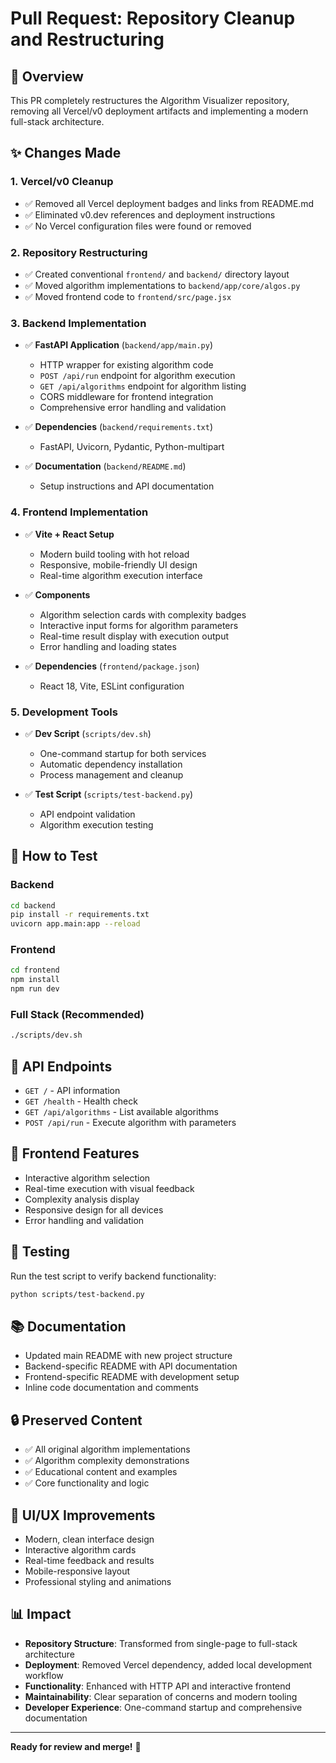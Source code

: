 # Pull Request: Repository Cleanup and Restructuring

## 🎯 Overview

This PR completely restructures the Algorithm Visualizer repository, removing all Vercel/v0 deployment artifacts and implementing a modern full-stack architecture.

## ✨ Changes Made

### 1. Vercel/v0 Cleanup
- ✅ Removed all Vercel deployment badges and links from README.md
- ✅ Eliminated v0.dev references and deployment instructions
- ✅ No Vercel configuration files were found or removed

### 2. Repository Restructuring
- ✅ Created conventional `frontend/` and `backend/` directory layout
- ✅ Moved algorithm implementations to `backend/app/core/algos.py`
- ✅ Moved frontend code to `frontend/src/page.jsx`

### 3. Backend Implementation
- ✅ **FastAPI Application** (`backend/app/main.py`)
  - HTTP wrapper for existing algorithm code
  - `POST /api/run` endpoint for algorithm execution
  - `GET /api/algorithms` endpoint for algorithm listing
  - CORS middleware for frontend integration
  - Comprehensive error handling and validation

- ✅ **Dependencies** (`backend/requirements.txt`)
  - FastAPI, Uvicorn, Pydantic, Python-multipart

- ✅ **Documentation** (`backend/README.md`)
  - Setup instructions and API documentation

### 4. Frontend Implementation
- ✅ **Vite + React Setup**
  - Modern build tooling with hot reload
  - Responsive, mobile-friendly UI design
  - Real-time algorithm execution interface

- ✅ **Components**
  - Algorithm selection cards with complexity badges
  - Interactive input forms for algorithm parameters
  - Real-time result display with execution output
  - Error handling and loading states

- ✅ **Dependencies** (`frontend/package.json`)
  - React 18, Vite, ESLint configuration

### 5. Development Tools
- ✅ **Dev Script** (`scripts/dev.sh`)
  - One-command startup for both services
  - Automatic dependency installation
  - Process management and cleanup

- ✅ **Test Script** (`scripts/test-backend.py`)
  - API endpoint validation
  - Algorithm execution testing

## 🚀 How to Test

### Backend
```bash
cd backend
pip install -r requirements.txt
uvicorn app.main:app --reload
```

### Frontend
```bash
cd frontend
npm install
npm run dev
```

### Full Stack (Recommended)
```bash
./scripts/dev.sh
```

## 🔗 API Endpoints

- `GET /` - API information
- `GET /health` - Health check
- `GET /api/algorithms` - List available algorithms
- `POST /api/run` - Execute algorithm with parameters

## 📱 Frontend Features

- Interactive algorithm selection
- Real-time execution with visual feedback
- Complexity analysis display
- Responsive design for all devices
- Error handling and validation

## 🧪 Testing

Run the test script to verify backend functionality:
```bash
python scripts/test-backend.py
```

## 📚 Documentation

- Updated main README with new project structure
- Backend-specific README with API documentation
- Frontend-specific README with development setup
- Inline code documentation and comments

## 🔒 Preserved Content

- ✅ All original algorithm implementations
- ✅ Algorithm complexity demonstrations
- ✅ Educational content and examples
- ✅ Core functionality and logic

## 🎨 UI/UX Improvements

- Modern, clean interface design
- Interactive algorithm cards
- Real-time feedback and results
- Mobile-responsive layout
- Professional styling and animations

## 📊 Impact

- **Repository Structure**: Transformed from single-page to full-stack architecture
- **Deployment**: Removed Vercel dependency, added local development workflow
- **Functionality**: Enhanced with HTTP API and interactive frontend
- **Maintainability**: Clear separation of concerns and modern tooling
- **Developer Experience**: One-command startup and comprehensive documentation

---

**Ready for review and merge!** 🚀
